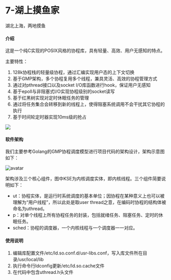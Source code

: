 # 7-湖上摸鱼家

湖北上海，两地摸鱼 

#### 介绍

这是一个纯C实现的POSIX风格的协程库，具有轻量、高效、用户无感知的特点。

主要特性：
1. 128k协程栈的轻量级协程，通过汇编实现用户态的上下文切换
2. 基于GMP架构，多个协程复用多个线程，兼具灵活、高效的协程管理方式
3. 通过对pthread接口以及socket I/O库函数进行hook，保证用户无感知
4. 基于epoll与非阻塞式I/O实现协程级别的socket读写
5. 基于红黑树实现对定时休眠任务的管理
6. 通过将任务集合会转移到新的线程上，使得阻塞系统调用不会干扰其它协程的执行
7. 基于时间轮定时器实现10ms级的抢占

![](https://cdn.jsdelivr.net/gh/growvv/image-bed//mac-m1/20210331212521.png)

#### 软件架构

我们主要参考Golang的GMP协程调度模型进行项目代码的架构设计，架构示意图如下：

![avatar](https://cdn.jsdelivr.net/gh/growvv/image-bed//mac-m1/image.png)

架构涉及三个核心组件，图中KSE为内核调度实体，即内核线程。三个组件简要说明如下：
- ut：协程实体，是运行时系统调度的基本单位；因协程在某种意义上也可以被理解为“用户线程”，所以此处是取user thread之意，在编码时协程的结构体被命名为uthread。  
- p：对单个线程上所有协程任务的封装，包括就绪任务、阻塞任务、定时的休眠任务。  
- sched：协程的调度器，一个内核线程与一个调度器一一对应。  


#### 使用说明

1. 编辑库配置文件/etc/ld.so.conf.d/usr-libs.conf，写入库文件所在目录/usr/local/lib  
2. 执行命令行ldconfig更新/etc/ld.so.cache文件
3. 在代码中包含uthread.h头文件